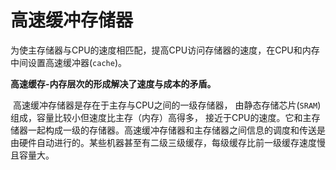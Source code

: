 # 高速缓冲存储器

​	为使主存储器与CPU的速度相匹配，提高CPU访问存储器的速度，在CPU和内存中间设置高速缓冲器(`cache`)。

**高速缓存-内存层次的形成解决了速度与成本的矛盾。**

​	高速缓冲存储器是存在于主存与CPU之间的一级存储器， 由静态存储芯片(`SRAM`)组成，容量比较小但速度比主存（内存）高得多， 接近于CPU的速度。它和主存储器一起构成一级的存储器。高速缓冲存储器和主存储器之间信息的调度和传送是由硬件自动进行的。
​	某些机器甚至有二级三级缓存，每级缓存比前一级缓存速度慢且容量大。
